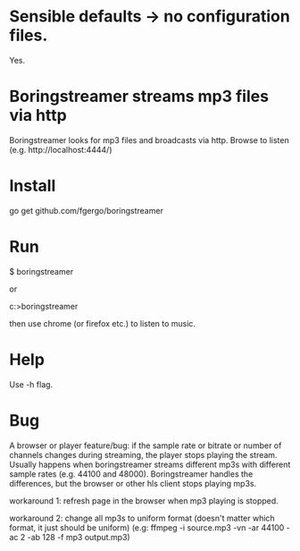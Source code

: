 # Sensible defaults -> no configuration files.

Yes.

# Boringstreamer streams mp3 files via http

Boringstreamer looks for mp3 files and broadcasts via http.
Browse to listen (e.g. http://localhost:4444/)

# Install

go get github.com/fgergo/boringstreamer

# Run

$ boringstreamer

or

c:\>boringstreamer

then use chrome (or firefox etc.)  to listen to music.

# Help

Use -h flag.

# Bug

A browser or player feature/bug: if the sample rate or bitrate or number of channels changes during streaming, the player stops playing the stream. Usually happens when boringstreamer streams different mp3s with different sample rates (e.g. 44100 and 48000). Boringstreamer handles the differences, but the browser or other hls client stops playing mp3s.

workaround 1: refresh page in the browser when mp3 playing is stopped.

workaround 2: change all mp3s to uniform format (doesn't matter which format, it just should be uniform) (e.g: ffmpeg -i source.mp3 -vn -ar 44100 -ac 2 -ab 128 -f mp3 output.mp3)
